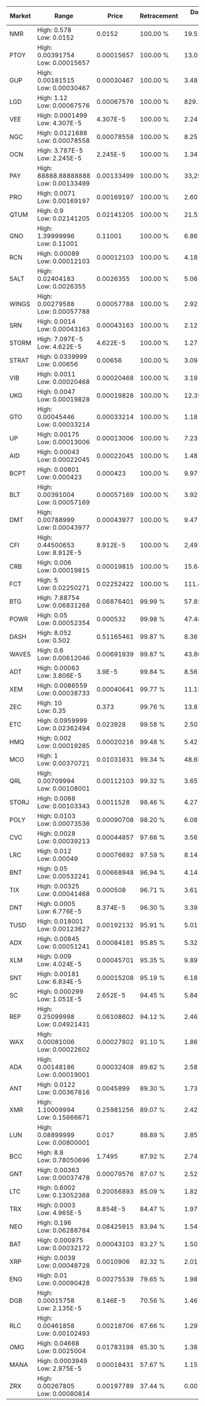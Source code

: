 | Market | Range | Price| Retracement | Doubles to 50% |
| --- | --- | --- | --- | --- |
| NMR | High: 0.578<br />Low: 0.0152 | 0.0152 | 100.00 % | 19.51 |
| PTOY | High: 0.00391754<br />Low: 0.00015657 | 0.00015657 | 100.00 % | 13.01 |
| GUP | High: 0.00181515<br />Low: 0.00030467 | 0.00030467 | 100.00 % | 3.48 |
| LGD | High: 1.12<br />Low: 0.00067576 | 0.00067576 | 100.00 % | 829.20 |
| VEE | High: 0.0001499<br />Low: 4.307E-5 | 4.307E-5 | 100.00 % | 2.24 |
| NGC | High: 0.0121688<br />Low: 0.00078558 | 0.00078558 | 100.00 % | 8.25 |
| OCN | High: 3.787E-5<br />Low: 2.245E-5 | 2.245E-5 | 100.00 % | 1.34 |
| PAY | High: 88888.88888888<br />Low: 0.00133499 | 0.00133499 | 100.00 % | 33,291,968.56 |
| PRO | High: 0.0071<br />Low: 0.00169197 | 0.00169197 | 100.00 % | 2.60 |
| QTUM | High: 0.9<br />Low: 0.02141205 | 0.02141205 | 100.00 % | 21.52 |
| GNO | High: 1.39999996<br />Low: 0.11001 | 0.11001 | 100.00 % | 6.86 |
| RCN | High: 0.00089<br />Low: 0.00012103 | 0.00012103 | 100.00 % | 4.18 |
| SALT | High: 0.02404183<br />Low: 0.0026355 | 0.0026355 | 100.00 % | 5.06 |
| WINGS | High: 0.00279588<br />Low: 0.00057788 | 0.00057788 | 100.00 % | 2.92 |
| SRN | High: 0.0014<br />Low: 0.00043163 | 0.00043163 | 100.00 % | 2.12 |
| STORM | High: 7.097E-5<br />Low: 4.622E-5 | 4.622E-5 | 100.00 % | 1.27 |
| STRAT | High: 0.0339999<br />Low: 0.00656 | 0.00656 | 100.00 % | 3.09 |
| VIB | High: 0.0011<br />Low: 0.00020468 | 0.00020468 | 100.00 % | 3.19 |
| UKG | High: 0.0047<br />Low: 0.00019828 | 0.00019828 | 100.00 % | 12.35 |
| GTO | High: 0.00045446<br />Low: 0.00033214 | 0.00033214 | 100.00 % | 1.18 |
| UP | High: 0.00175<br />Low: 0.00013006 | 0.00013006 | 100.00 % | 7.23 |
| AID | High: 0.00043<br />Low: 0.00022045 | 0.00022045 | 100.00 % | 1.48 |
| BCPT | High: 0.00801<br />Low: 0.000423 | 0.000423 | 100.00 % | 9.97 |
| BLT | High: 0.00391004<br />Low: 0.00057169 | 0.00057169 | 100.00 % | 3.92 |
| DMT | High: 0.00788999<br />Low: 0.00043977 | 0.00043977 | 100.00 % | 9.47 |
| CFI | High: 0.44500653<br />Low: 8.912E-5 | 8.912E-5 | 100.00 % | 2,497.17 |
| CRB | High: 0.006<br />Low: 0.00019815 | 0.00019815 | 100.00 % | 15.64 |
| FCT | High: 5<br />Low: 0.02250271 | 0.02252422 | 100.00 % | 111.49 |
| BTG | High: 7.88754<br />Low: 0.06831268 | 0.06876401 | 99.99 % | 57.85 |
| POWR | High: 0.05<br />Low: 0.00052354 | 0.000532 | 99.98 % | 47.48 |
| DASH | High: 8.052<br />Low: 0.502 | 0.51165461 | 99.87 % | 8.36 |
| WAVES | High: 0.6<br />Low: 0.00612046 | 0.00691939 | 99.87 % | 43.80 |
| ADT | High: 0.00063<br />Low: 3.806E-5 | 3.9E-5 | 99.84 % | 8.56 |
| XEM | High: 0.0086559<br />Low: 0.00038733 | 0.00040641 | 99.77 % | 11.13 |
| ZEC | High: 10<br />Low: 0.35 | 0.373 | 99.76 % | 13.87 |
| ETC | High: 0.0959999<br />Low: 0.02362494 | 0.023928 | 99.58 % | 2.50 |
| HMQ | High: 0.002<br />Low: 0.00019285 | 0.00020216 | 99.48 % | 5.42 |
| MCO | High: 1<br />Low: 0.00370721 | 0.01031631 | 99.34 % | 48.65 |
| QRL | High: 0.00709994<br />Low: 0.00108001 | 0.00112103 | 99.32 % | 3.65 |
| STORJ | High: 0.0088<br />Low: 0.00103343 | 0.0011528 | 98.46 % | 4.27 |
| POLY | High: 0.0103<br />Low: 0.00073536 | 0.00090708 | 98.20 % | 6.08 |
| CVC | High: 0.0028<br />Low: 0.00039213 | 0.00044857 | 97.66 % | 3.56 |
| LRC | High: 0.012<br />Low: 0.00049 | 0.00076692 | 97.59 % | 8.14 |
| BNT | High: 0.05<br />Low: 0.00532241 | 0.00668948 | 96.94 % | 4.14 |
| TIX | High: 0.00325<br />Low: 0.00041468 | 0.000508 | 96.71 % | 3.61 |
| DNT | High: 0.0005<br />Low: 6.776E-5 | 8.374E-5 | 96.30 % | 3.39 |
| TUSD | High: 0.018001<br />Low: 0.00123627 | 0.00192132 | 95.91 % | 5.01 |
| ADX | High: 0.00845<br />Low: 0.00051241 | 0.00084181 | 95.85 % | 5.32 |
| XLM | High: 0.009<br />Low: 4.024E-5 | 0.00045701 | 95.35 % | 9.89 |
| SNT | High: 0.00181<br />Low: 6.834E-5 | 0.00015208 | 95.19 % | 6.18 |
| SC | High: 0.000299<br />Low: 1.051E-5 | 2.652E-5 | 94.45 % | 5.84 |
| REP | High: 0.25099998<br />Low: 0.04921431 | 0.06108602 | 94.12 % | 2.46 |
| WAX | High: 0.00081006<br />Low: 0.00022602 | 0.00027802 | 91.10 % | 1.86 |
| ADA | High: 0.00148186<br />Low: 0.00019001 | 0.00032408 | 89.62 % | 2.58 |
| ANT | High: 0.0122<br />Low: 0.00367816 | 0.0045899 | 89.30 % | 1.73 |
| XMR | High: 1.10009994<br />Low: 0.15666671 | 0.25981256 | 89.07 % | 2.42 |
| LUN | High: 0.08899999<br />Low: 0.00800001 | 0.017 | 88.89 % | 2.85 |
| BCC | High: 8.8<br />Low: 0.78050696 | 1.7495 | 87.92 % | 2.74 |
| GNT | High: 0.00363<br />Low: 0.00037478 | 0.00079576 | 87.07 % | 2.52 |
| LTC | High: 0.6002<br />Low: 0.13052368 | 0.20056893 | 85.09 % | 1.82 |
| TRX | High: 0.0003<br />Low: 4.965E-5 | 8.854E-5 | 84.47 % | 1.97 |
| NEO | High: 0.196<br />Low: 0.06288784 | 0.08425915 | 83.94 % | 1.54 |
| BAT | High: 0.000975<br />Low: 0.00032172 | 0.00043103 | 83.27 % | 1.50 |
| XRP | High: 0.0039<br />Low: 0.00048728 | 0.0010906 | 82.32 % | 2.01 |
| ENG | High: 0.01<br />Low: 0.00090428 | 0.00275539 | 79.65 % | 1.98 |
| DGB | High: 0.00015758<br />Low: 2.135E-5 | 6.146E-5 | 70.56 % | 1.46 |
| RLC | High: 0.00461858<br />Low: 0.00102493 | 0.00218706 | 67.66 % | 1.29 |
| OMG | High: 0.04668<br />Low: 0.0025004 | 0.01783198 | 65.30 % | 1.38 |
| MANA | High: 0.0003949<br />Low: 2.975E-5 | 0.00018431 | 57.67 % | 1.15 |
| ZRX | High: 0.00267805<br />Low: 0.00080814 | 0.00197789 | 37.44 % | 0.00 |
